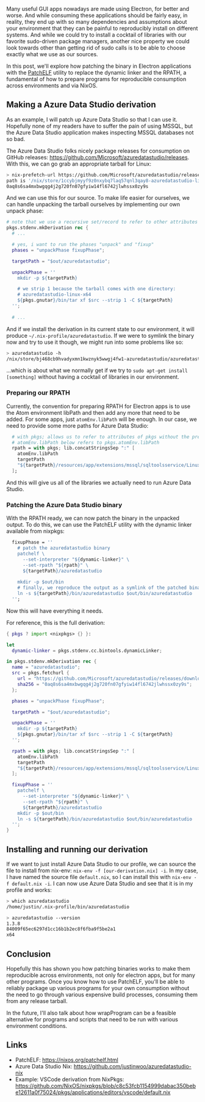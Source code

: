 Many useful GUI apps nowadays are made using Electron, for better and worse. And while consuming these applications should be fairly easy, in reality, they end up with so many dependencies and assumptions about your environment that they can be painful to reproducibly install on different systems. And while we could try to install a cocktail of libraries with our favorite sudo-driven package managers, another nice property we could look towards other than getting rid of sudo calls is to be able to choose exactly what we use as our sources.

In this post, we'll explore how patching the binary in Electron applications with the [PatchELF](https://nixos.org/patchelf.html) utility to replace the dynamic linker and the RPATH, a fundamental of how to prepare programs for reproducible consumption across environments and via NixOS.

## Making a Azure Data Studio derivation

As an example, I will patch up Azure Data Studio so that I can use it. Hopefully none of my readers have to suffer the pain of using MSSQL, but the Azure Data Studio application makes inspecting MSSQL databases not so bad.

The Azure Data Studio folks nicely package releases for consumption on GitHub releases: <https://github.com/Microsoft/azuredatastudio/releases>. With this, we can go grab an appropriate tarball for Linux:

```sh
> nix-prefetch-url https://github.com/Microsoft/azuredatastudio/releases/download/1.3.8/azuredatastudio-linux-1.3.8.tar.gz
path is '/nix/store/1ccybjmyyf9z0nxybq7laq57qnl3qay8-azuredatastudio-linux-1.3.8.tar.gz'
0aq8s6sa4mxbwgqg4j2g720fn07gfyiw14fl6742jlwhssx0zy9s
```

And we can use this for our source. To make life easier for ourselves, we can handle unpacking the tarball ourselves by implementing our own unpack phase:

```nix
# note that we use a recursive set/record to refer to other attributes
pkgs.stdenv.mkDerivation rec {
  # ...

  # yes, i want to run the phases "unpack" and "fixup"
  phases = "unpackPhase fixupPhase";

  targetPath = "$out/azuredatastudio";

  unpackPhase = ''
    mkdir -p ${targetPath}

    # we strip 1 because the tarball comes with one directory:
    # azuredatastudio-linux-x64
    ${pkgs.gnutar}/bin/tar xf $src --strip 1 -C ${targetPath}
  '';
  
  # ...
```

And if we install the derivation in its current state to our environment, it will produce `~/.nix-profile/azuredatastudio`. If we were to symlink the binary now and try to use it though, we might run into some problems like so:

```sh
> azuredatastudio -h
/nix/store/bj468cb9hvadyxmn1kwznyk5wwgj4fw1-azuredatastudio/azuredatastudio/bin/../azuredatastudio: error while loading shared libraries: libnode.so: cannot open shared object file: No such file or directory
```

...which is about what we normally get if we try to `sudo apt-get install [something]` without having a cocktail of libraries in our environment.

### Preparing our RPATH

Currently, the convention for preparing RPATH for Electron apps is to use the Atom environment libPath and then add any more that need to be added. For some apps, just `atomEnv.libPath` will be enough. In our case, we need to provide some more paths for Azure Data Studio:

```nix
  # with pkgs; allows us to refer to attributes of pkgs without the prefix
  # atomEnv.libPath below refers to pkgs.atomEnv.libPath
  rpath = with pkgs; lib.concatStringsSep ":" [
    atomEnv.libPath
    targetPath
    "${targetPath}/resources/app/extensions/mssql/sqltoolsservice/Linux/1.5.0-alpha.60"
  ];
```

And this will give us all of the libraries we actually need to run Azure Data Studio.

### Patching the Azure Data Studio binary

With the RPATH ready, we can now patch the binary in the unpacked output. To do this, we can use the PatchELF utility with the dynamic linker available from nixpkgs:

```nix
  fixupPhase = ''
    # patch the azuredatastudio binary
    patchelf \
      --set-interpreter "${dynamic-linker}" \
      --set-rpath "${rpath}" \
      ${targetPath}/azuredatastudio
    
    mkdir -p $out/bin
    # finally, we reproduce the output as a symlink of the patched binary
    ln -s ${targetPath}/bin/azuredatastudio $out/bin/azuredatastudio
  '';
```

Now this will have everything it needs.

For reference, this is the full derivation:

```nix
{ pkgs ? import <nixpkgs> {} }:

let
  dynamic-linker = pkgs.stdenv.cc.bintools.dynamicLinker;

in pkgs.stdenv.mkDerivation rec {
  name = "azuredatastudio";
  src = pkgs.fetchurl {
    url = "https://github.com/Microsoft/azuredatastudio/releases/download/1.3.8/azuredatastudio-linux-1.3.8.tar.gz";
    sha256 = "0aq8s6sa4mxbwgqg4j2g720fn07gfyiw14fl6742jlwhssx0zy9s";
  };

  phases = "unpackPhase fixupPhase";

  targetPath = "$out/azuredatastudio";

  unpackPhase = ''
    mkdir -p ${targetPath}
    ${pkgs.gnutar}/bin/tar xf $src --strip 1 -C ${targetPath}
  '';

  rpath = with pkgs; lib.concatStringsSep ":" [
    atomEnv.libPath
    targetPath
    "${targetPath}/resources/app/extensions/mssql/sqltoolsservice/Linux/1.5.0-alpha.60"
  ];

  fixupPhase = ''
    patchelf \
      --set-interpreter "${dynamic-linker}" \
      --set-rpath "${rpath}" \
      ${targetPath}/azuredatastudio
    mkdir -p $out/bin
    ln -s ${targetPath}/bin/azuredatastudio $out/bin/azuredatastudio
  '';
}
```

## Installing and running our derivation

If we want to just install Azure Data Studio to our profile, we can source the file to install from nix-env: `nix-env -f [our-derivation.nix] -i`. In my case, I have named the source file `default.nix`, so I can install this with `nix-env -f default.nix -i`. I can now use Azure Data Studio and see that it is in my profile and works:

```sh
> which azuredatastudio
/home/justin/.nix-profile/bin/azuredatastudio

> azuredatastudio --version
1.3.8
84009f65ec6297d1cc16b1b2ec8f6fba9f5be2a1
x64
```

## Conclusion

Hopefully this has shown you how patching binaries works to make them reproducible across environments, not only for electron apps, but for many other programs. Once you know how to use PatchELF, you'll be able to reliably package up various programs for your own consumption without the need to go through various expensive build processes, consuming them from any release tarball.

In the future, I'll also talk about how wrapProgram can be a feasible alternative for programs and scripts that need to be run with various environment conditions.

## Links

* PatchELF: <https://nixos.org/patchelf.html>
* Azure Data Studio Nix: <https://github.com/justinwoo/azuredatastudio-nix>
* Example: VSCode derivation from NixPkgs: <https://github.com/NixOS/nixpkgs/blob/c8c53fcb1154999dabac350bebe12611a0f75024/pkgs/applications/editors/vscode/default.nix>
